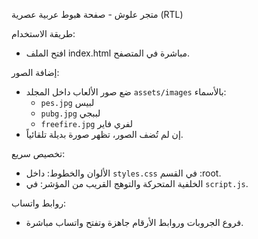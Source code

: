 متجر علوش - صفحة هبوط عربية عصرية (RTL)

طريقة الاستخدام:
- افتح الملف index.html مباشرة في المتصفح.

إضافة الصور:
- ضع صور الألعاب داخل المجلد `assets/images` بالأسماء:
  - `pes.jpg` لبيس
  - `pubg.jpg` لببجي
  - `freefire.jpg` لفري فاير
- إن لم تُضف الصور، تظهر صورة بديلة تلقائياً.

تخصيص سريع:
- الألوان والخطوط: داخل `styles.css` في القسم :root.
- الخلفية المتحركة والتوهج القريب من المؤشر: في `script.js`.

روابط واتساب:
- فروع الجروبات وروابط الأرقام جاهزة وتفتح واتساب مباشرة.